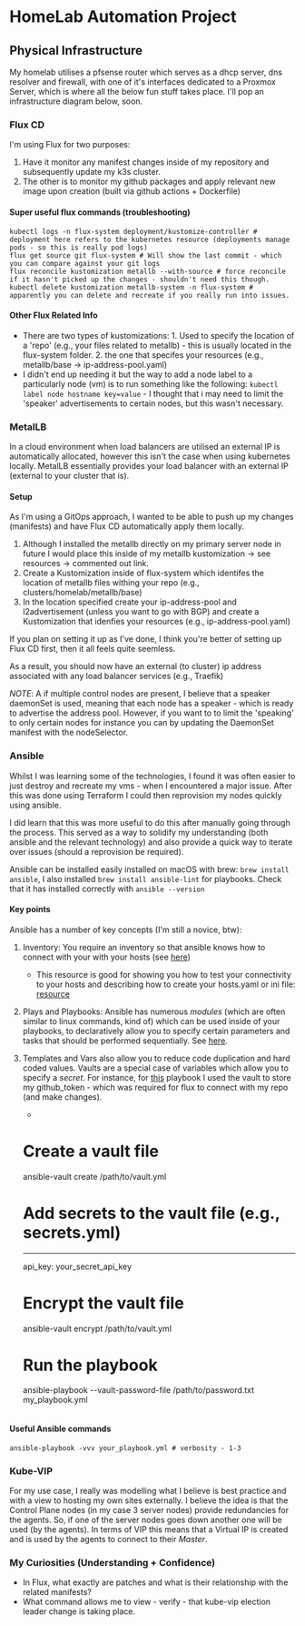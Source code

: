 # HomeLab Automation Project

## Physical Infrastructure

My homelab utilises a pfsense router which serves as a dhcp server, dns resolver and firewall, with one of it's interfaces dedicated to a Proxmox Server, which is where all the below fun stuff takes place. I'll pop an infrastructure diagram below, soon.

### Flux CD

I'm using Flux for two purposes:

1. Have it monitor any manifest changes inside of my repository and subsequently update my k3s cluster.
2. The other is to monitor my github packages and apply relevant new image upon creation (built via github actions + Dockerfile)

#### Super useful flux commands (troubleshooting)

```
kubectl logs -n flux-system deployment/kustomize-controller # deployment here refers to the kubernetes resource (deployments manage pods - so this is really pod logs)
flux get source git flux-system # Will show the last commit - which you can compare against your git logs
flux reconcile kustomization metallb --with-source # force reconcile if it hasn't picked up the changes - shouldn't need this though.
kubectl delete kustomization metallb-system -n flux-system # apparently you can delete and recreate if you really run into issues.
```

#### Other Flux Related Info

- There are two types of kustomizations: 1. Used to specify the location of a 'repo' (e.g., your files related to metallb) - this is usually located in the flux-system folder. 2. the one that specifes your resources (e.g., metallb/base -> ip-address-pool.yaml)
- I didn't end up needing it but the way to add a node label to a particularly node (vm) is to run something like the following: `kubectl label node hostname key=value` - I thought that i may need to limit the 'speaker' advertisements to certain nodes, but this wasn't necessary.

### MetalLB

In a cloud environment when load balancers are utilised an external IP is automatically allocated, however this isn't the case when using kubernetes locally. MetalLB essentially provides your load balancer with an external IP (external to your cluster that is).

#### Setup

As I'm using a GitOps approach, I wanted to be able to push up my changes (manifests) and have Flux CD automatically apply them locally.

1. Although I installed the metallb directly on my primary server node in future I would place this inside of my metallb kustomization -> see resources -> commented out link.
2. Create a Kustomization inside of flux-system which identifes the location of metallb files withing your repo (e.g., clusters/homelab/metallb/base)
3. In the location specified create your ip-address-pool and l2advertisement (unless you want to go with BGP) and create a Kustomization that idenfies your resources (e.g., ip-address-pool.yaml)

If you plan on setting it up as I've done, I think you're better of setting up Flux CD first, then it all feels quite seemless.

As a result, you should now have an external (to cluster) ip address associated with any load balancer services (e.g., Traefik)

_NOTE_: A if multiple control nodes are present, I believe that a speaker daemonSet is used, meaning that each node has a speaker - which is ready to advertise the address pool. However, if you want to to limit the 'speaking' to only certain nodes for instance you can by updating the DaemonSet manifest with the nodeSelector.

### Ansible

Whilst I was learning some of the technologies, I found it was often easier to just destroy and recreate my vms - when I encountered a major issue. After this was done using Terraform I could then reprovision my nodes quickly using ansible.

I did learn that this was more useful to do this after manually going through the process. This served as a way to solidify my understanding (both ansible and the relevant technology) and also provide a quick way to iterate over issues (should a reprovision be required).

Ansible can be installed easily installed on macOS with brew: `brew install ansible`, I also installed `brew install ansible-lint` for playbooks. Check that it has installed correctly with `ansible --version`

#### Key points

Ansible has a number of key concepts (I'm still a novice, btw):

1. Inventory: You require an inventory so that ansible knows how to connect with your with your hosts (see [here](./homelab-infra/ansible/inventory/hosts.yaml))
   - This resource is good for showing you how to test your connectivity to your hosts and describing how to create your hosts.yaml or ini file: [resource](https://docs.ansible.com/ansible/latest/getting_started/get_started_inventory.html)
2. Plays and Playbooks: Ansible has numerous _modules_ (which are often similar to linux commands, kind of) which can be used inside of your playbooks, to declaratively allow you to specify certain parameters and tasks that should be performed sequentially. See [here](./homelab-infra/ansible/playbooks/1-base-setup.yaml).
3. Templates and Vars also allow you to reduce code duplication and hard coded values. Vaults are a special case of variables which allow you to specify a _secret_. For instance, for [this](./homelab-infra/ansible/playbooks/5-flux-gitops-setup.yaml) playbook I used the vault to store my github_token - which was required for flux to connect with my repo (and make changes).

   - ```

     ```

   # Create a vault file

   ansible-vault create /path/to/vault.yml

   # Add secrets to the vault file (e.g., secrets.yml)

   ***

   api_key: your_secret_api_key

   # Encrypt the vault file

   ansible-vault encrypt /path/to/vault.yml

   # Run the playbook

   ansible-playbook --vault-password-file /path/to/password.txt my_playbook.yml

   ```

   ```

#### Useful Ansible commands

```
ansible-playbook -vvv your_playbook.yml # verbosity - 1-3
```

### Kube-VIP

For my use case, I really was modelling what I believe is best practice and with a view to hosting my own sites externally. I believe the idea is that the Control Plane nodes (in my case 3 server nodes) provide redundancies for the agents. So, if one of the server nodes goes down another one will be used (by the agents). In terms of VIP this means that a Virtual IP is created and is used by the agents to connect to their _Master_.

### My Curiosities (Understanding + Confidence)

- In Flux, what exactly are patches and what is their relationship with the related manifests?
- What command allows me to view - verify - that kube-vip election leader change is taking place.

